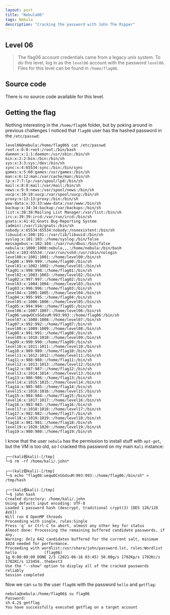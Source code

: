 ```yaml
---
layout: post
title: "Nebula06"
tags: Nebula
description: "Cracking the password with John The Ripper"
---
```



## Level 06

> The flag06 account credentials came from a legacy unix system. To do this level, log in as the `level06` account with the password `level06`. Files for this level can be found in `/home/flag06`.

## Source code

There is no source code available for this level.

## Getting the flag

Nothing interesting in the `/home/flag06` folder, but by poking around in previous challenges I noticed that `flag06` user has the hashed password in the `/etc/passwd`:

```
level06@nebula:/home/flag06$ cat /etc/passwd
root:x:0:0:root:/root:/bin/bash
daemon:x:1:1:daemon:/usr/sbin:/bin/sh
bin:x:2:2:bin:/bin:/bin/sh
sys:x:3:3:sys:/dev:/bin/sh
sync:x:4:65534:sync:/bin:/bin/sync
games:x:5:60:games:/usr/games:/bin/sh
man:x:6:12:man:/var/cache/man:/bin/sh
lp:x:7:7:lp:/var/spool/lpd:/bin/sh
mail:x:8:8:mail:/var/mail:/bin/sh
news:x:9:9:news:/var/spool/news:/bin/sh
uucp:x:10:10:uucp:/var/spool/uucp:/bin/sh
proxy:x:13:13:proxy:/bin:/bin/sh
www-data:x:33:33:www-data:/var/www:/bin/sh
backup:x:34:34:backup:/var/backups:/bin/sh
list:x:38:38:Mailing List Manager:/var/list:/bin/sh
irc:x:39:39:ircd:/var/run/ircd:/bin/sh
gnats:x:41:41:Gnats Bug-Reporting System (admin):/var/lib/gnats:/bin/sh
nobody:x:65534:65534:nobody:/nonexistent:/bin/sh
libuuid:x:100:101::/var/lib/libuuid:/bin/sh
syslog:x:101:103::/home/syslog:/bin/false
messagebus:x:102:104::/var/run/dbus:/bin/false
nebula:x:1000:1000:nebula,,,:/home/nebula:/bin/bash
sshd:x:103:65534::/var/run/sshd:/usr/sbin/nologin
level00:x:1001:1001::/home/level00:/bin/sh
flag00:x:999:999::/home/flag00:/bin/sh
level01:x:1002:1002::/home/level01:/bin/sh
flag01:x:998:998::/home/flag01:/bin/sh
level02:x:1003:1003::/home/level02:/bin/sh
flag02:x:997:997::/home/flag02:/bin/sh
level03:x:1004:1004::/home/level03:/bin/sh
flag03:x:996:996::/home/flag03:/bin/sh
level04:x:1005:1005::/home/level04:/bin/sh
flag04:x:995:995::/home/flag04:/bin/sh
level05:x:1006:1006::/home/level05:/bin/sh
flag05:x:994:994::/home/flag05:/bin/sh
level06:x:1007:1007::/home/level06:/bin/sh
flag06:ueqwOCnSGdsuM:993:993::/home/flag06:/bin/sh
level07:x:1008:1008::/home/level07:/bin/sh
flag07:x:992:992::/home/flag07:/bin/sh
level08:x:1009:1009::/home/level08:/bin/sh
flag08:x:991:991::/home/flag08:/bin/sh
level09:x:1010:1010::/home/level09:/bin/sh
flag09:x:990:990::/home/flag09:/bin/sh
level10:x:1011:1011::/home/level10:/bin/sh
flag10:x:989:989::/home/flag10:/bin/sh
level11:x:1012:1012::/home/level11:/bin/sh
flag11:x:988:988::/home/flag11:/bin/sh
level12:x:1013:1013::/home/level12:/bin/sh
flag12:x:987:987::/home/flag12:/bin/sh
level13:x:1014:1014::/home/level13:/bin/sh
flag13:x:986:986::/home/flag13:/bin/sh
level14:x:1015:1015::/home/level14:/bin/sh
flag14:x:985:985::/home/flag14:/bin/sh
level15:x:1016:1016::/home/level15:/bin/sh
flag15:x:984:984::/home/flag15:/bin/sh
level16:x:1017:1017::/home/level16:/bin/sh
flag16:x:983:983::/home/flag16:/bin/sh
level17:x:1018:1018::/home/level17:/bin/sh
flag17:x:982:982::/home/flag17:/bin/sh
level18:x:1019:1019::/home/level18:/bin/sh
flag18:x:981:981::/home/flag18:/bin/sh
level19:x:1020:1020::/home/level19:/bin/sh
flag19:x:980:980::/home/flag19:/bin/sh
```

I know that the user `nebula` has the permission to install stuff with `apt-get`, but the VM is too old, so I cracked this password on my main `Kali` instance:

```
┌──(kali㉿kali)-[/tmp]
└─$ rm -rf /home/kali/.john*
                                                                                                                                                                                                                                             
┌──(kali㉿kali)-[/tmp]
└─$ echo "flag06:ueqwOCnSGdsuM:993:993::/home/flag06:/bin/sh" > /tmp/hash
                                                                                                                                                                                                                                             
┌──(kali㉿kali)-[/tmp]
└─$ john hash   
Created directory: /home/kali/.john
Using default input encoding: UTF-8
Loaded 1 password hash (descrypt, traditional crypt(3) [DES 128/128 AVX])
Will run 8 OpenMP threads
Proceeding with single, rules:Single
Press 'q' or Ctrl-C to abort, almost any other key for status
Almost done: Processing the remaining buffered candidate passwords, if any.
Warning: Only 642 candidates buffered for the current salt, minimum 1024 needed for performance.
Proceeding with wordlist:/usr/share/john/password.lst, rules:Wordlist
hello            (flag06)
1g 0:00:00:00 DONE 2/3 (2021-06-16 03:45) 50.00g/s 1702Kp/s 1702Kc/s 1702KC/s 123456..thebest3
Use the "--show" option to display all of the cracked passwords reliably
Session completed
```

Now we can `su` to the user `flag06` with the password `hello` and `getflag`:

```
nebula@nebula:/home/flag06$ su flag06
Password: 
sh-4.2$ getflag
You have successfully executed getflag on a target account
```

